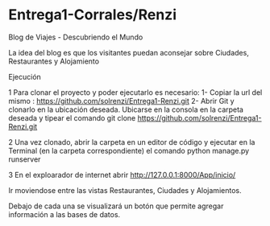# Entrega1-Corrales/Renzi

Blog de Viajes - Descubriendo el Mundo

La idea del blog es que los visitantes puedan aconsejar sobre Ciudades, Restaurantes y Alojamiento

Ejecución

1 Para clonar el proyecto y poder ejecutarlo es necesario:
 1- Copiar la url del mismo : https://github.com/solrenzi/Entrega1-Renzi.git
 2- Abrir Git y clonarlo en la ubicación deseada. Ubicarse en la consola en la carpeta deseada y tipear el comando git clone https://github.com/solrenzi/Entrega1-Renzi.git
 
2 Una vez clonado, abrir la carpeta en un editor de código y ejecutar en la Terminal (en la carpeta correspondiente) el comando python manage.py runserver

3 En el exploarador de internet  abrir http://127.0.0.1:8000/App/inicio/

  Ir moviendose entre las vistas Restaurantes, Ciudades y Alojamientos. 

  Debajo de cada una se visualizará un botón que permite agregar información a las bases de datos.



